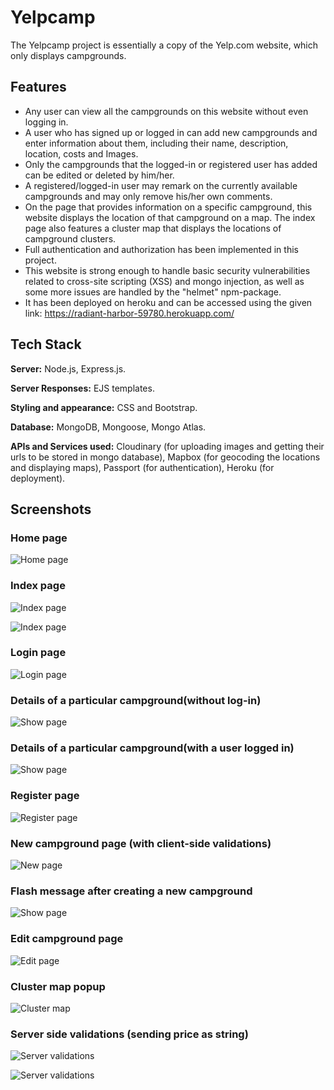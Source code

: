 
# Yelpcamp

The Yelpcamp project is essentially a copy of the Yelp.com website, which only displays campgrounds.


## Features

- Any user can view all the campgrounds on this website without even logging in.
- A user who has signed up or logged in can add new campgrounds and enter information about them, including their name, description, location, costs and Images.
- Only the campgrounds that the logged-in or registered user has added can be edited or deleted by him/her.
- A registered/logged-in user may remark on the currently available campgrounds and may only remove his/her own comments.
- On the page that provides information on a specific campground, this website displays the location of that campground on a map. The index page also features a cluster map that displays the locations of campground clusters.
- Full authentication and authorization has been implemented in this project. 
- This website is strong enough to handle basic security vulnerabilities related to cross-site scripting (XSS) and mongo injection, as well as some more issues are handled by the "helmet" npm-package.
- It has been deployed on heroku and can be accessed using the given link: https://radiant-harbor-59780.herokuapp.com/


## Tech Stack

**Server:** Node.js, Express.js.

**Server Responses:** EJS templates.

**Styling and appearance:** CSS and Bootstrap.

**Database:** MongoDB, Mongoose, Mongo Atlas.

**APIs and Services used:** Cloudinary (for uploading images and getting their urls to be stored in mongo database), Mapbox (for geocoding the locations and displaying maps), Passport (for authentication), Heroku (for deployment). 


## Screenshots

### Home page
![Home page](https://github.com/runtime-terror0304/YelpCampFinal/blob/main/screenshots/Screenshot%20(1934).png?raw=true)

### Index page
![Index page](https://github.com/runtime-terror0304/YelpCampFinal/blob/main/screenshots/Screenshot%20(1936).png?raw=true)

![Index page](https://github.com/runtime-terror0304/YelpCampFinal/blob/main/screenshots/Screenshot%20(1937).png?raw=true)

### Login page
![Login page](https://github.com/runtime-terror0304/YelpCampFinal/blob/main/screenshots/Screenshot%20(1940).png?raw=true)

### Details of a particular campground(without log-in)
![Show page](https://github.com/runtime-terror0304/YelpCampFinal/blob/main/screenshots/Screenshot%20(1938).png?raw=true)

### Details of a particular campground(with a user logged in)
![Show page](https://github.com/runtime-terror0304/YelpCampFinal/blob/main/screenshots/Screenshot%20(1943).png?raw=true)

### Register page
![Register page](https://github.com/runtime-terror0304/YelpCampFinal/blob/main/screenshots/Screenshot%20(1946).png?raw=true)

### New campground page (with client-side validations)
![New page](https://github.com/runtime-terror0304/YelpCampFinal/blob/main/screenshots/Screenshot%20(1949).png?raw=true)

### Flash message after creating a new campground
![Show page](https://github.com/runtime-terror0304/YelpCampFinal/blob/main/screenshots/Screenshot%20(1950).png?raw=true)

### Edit campground page
![Edit page](https://github.com/runtime-terror0304/YelpCampFinal/blob/main/screenshots/Screenshot%20(1951).png?raw=true)

### Cluster map popup
![Cluster map](https://github.com/runtime-terror0304/YelpCampFinal/blob/main/screenshots/Screenshot%20(1952).png?raw=true)

### Server side validations (sending price as string)
![Server validations](https://github.com/runtime-terror0304/YelpCampFinal/blob/main/screenshots/Screenshot%20(1960).png?raw=true)

![Server validations](https://github.com/runtime-terror0304/YelpCampFinal/blob/main/screenshots/Screenshot%20(1961).png?raw=true)
